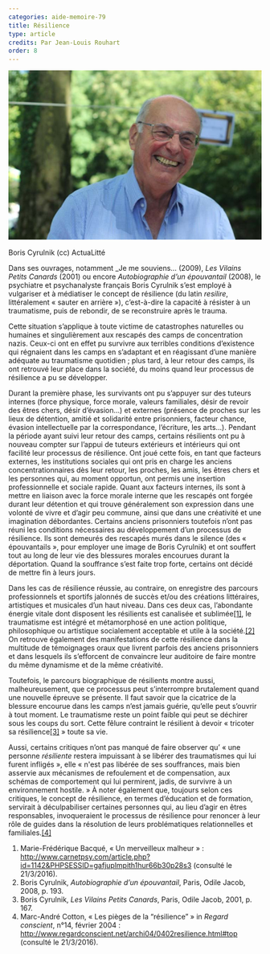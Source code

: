 ```yaml
---
categories: aide-memoire-79
title: Résilience
type: article
credits: Par Jean-Louis Rouhart
order: 8
---
```

![Boris Cyrulnik (cc) ActuaLitté](/assets/uploads/am-79-rouhart_boriscyrulnik-cc-actualitte.jpg)

<span class="img-copyright"> Boris Cyrulnik (cc) ActuaLitté </span>



Dans ses ouvrages, notamment _Je me souviens… (2009), _Les Vilains Petits Canards_ (2001) ou encore _Autobiographie d’un épouvantail_ (2008), le psychiatre et psychanalyste français Boris Cyrulnik s’est employé à vulgariser et à médiatiser le concept de résilience (du latin _resilire_, littéralement « sauter en arrière »), c’est-à-dire la capacité à résister à un traumatisme, puis de rebondir, de se reconstruire après le trauma.

Cette situation s’applique à toute victime de catastrophes naturelles ou humaines et singulièrement aux rescapés des camps de concentration nazis. Ceux-ci ont en effet pu survivre aux terribles conditions d’existence qui régnaient dans les camps en s’adaptant et en réagissant d’une manière adéquate au traumatisme quotidien ; plus tard, à leur retour des camps, ils ont retrouvé leur place dans la société, du moins quand leur processus de résilience a pu se développer.

Durant la première phase, les survivants ont pu s’appuyer sur des tuteurs internes (force physique, force morale, valeurs familiales, désir de revoir des êtres chers, désir d’évasion…) et externes (présence de proches sur les lieux de détention, amitié et solidarité entre prisonniers, facteur chance, évasion intellectuelle par la correspondance, l’écriture, les arts…). Pendant la période ayant suivi leur retour des camps, certains résilients ont pu à nouveau compter sur l’appui de tuteurs extérieurs et intérieurs qui ont facilité leur processus de résilience. Ont joué cette fois, en tant que facteurs externes, les institutions sociales qui ont pris en charge les anciens concentrationnaires dès leur retour, les proches, les amis, les êtres chers et les personnes qui, au moment opportun, ont permis une insertion professionnelle et sociale rapide. Quant aux facteurs internes, ils sont à mettre en liaison avec la force morale interne que les rescapés ont forgée durant leur détention et qui trouve généralement son expression dans une volonté de vivre et d’agir peu commune, ainsi que dans une créativité et une imagination débordantes. Certains anciens prisonniers toutefois n’ont pas réuni les conditions nécessaires au développement d’un processus de résilience. Ils sont demeurés des rescapés murés dans le silence (des « épouvantails », pour employer une image de Boris Cyrulnik) et ont souffert tout au long de leur vie des blessures morales encourues durant la déportation. Quand la souffrance s’est faite trop forte, certains ont décidé de mettre fin à leurs jours.

Dans les cas de résilience réussie, au contraire, on enregistre des parcours professionnels et sportifs jalonnés de succès et/ou des créations littéraires, artistiques et musicales d’un haut niveau. Dans ces deux cas, l’abondante énergie vitale dont disposent les résilients est canalisée et sublimée[[1]](#footnote-1), le traumatisme est intégré et métamorphosé en une action politique, philosophique ou artistique socialement acceptable et utile à la société.[[2]](#footnote-2) On retrouve également des manifestations de cette résilience dans la multitude de témoignages oraux que livrent parfois des anciens prisonniers et dans lesquels ils s’efforcent de convaincre leur auditoire de faire montre du même dynamisme et de la même créativité.

Toutefois, le parcours biographique de résilients montre aussi, malheureusement, que ce processus peut s’interrompre brutalement quand une nouvelle épreuve se présente. Il faut savoir que la cicatrice de la blessure encourue dans les camps n’est jamais guérie, qu’elle peut s’ouvrir à tout moment. Le traumatisme reste un point faible qui peut se déchirer sous les coups du sort. Cette fêlure contraint le résilient à devoir « tricoter sa résilience[[3]](#footnote-3) » toute sa vie.

Aussi, certains critiques n’ont pas manqué de faire observer qu’ « une personne _résiliente_ restera impuissant à se libérer des traumatismes qui lui furent infligés », elle « n'est pas libérée de ses souffrances, mais bien asservie aux mécanismes de refoulement et de compensation, aux schémas de comportement qui lui permirent, jadis, de survivre à un environnement hostile. » À noter également que, toujours selon ces critiques, le concept de résilience, en termes d’éducation et de formation, servirait à déculpabiliser certaines personnes qui, au lieu d’agir en êtres responsables, invoqueraient le processus de résilience pour renoncer à leur rôle de guides dans la résolution de leurs problématiques relationnelles et familiales.[[4]](#footnote-4)      

1. Marie-Frédérique Bacqué, « Un merveilleux malheur » : <http://www.carnetpsy.com/article.php?id=1142&PHPSESSID=gafjuplmpith1hur66b30p28s3> (consulté le 21/3/2016).
2. Boris Cyrulnik, _Autobiographie d’un épouvantail_, Paris, Odile Jacob, 2008, p. 193.
3. Boris Cyrulnik, _Les Vilains Petits Canards_, Paris, Odile Jacob, 2001, p. 167.
4. Marc-André Cotton, « Les pièges de la “résilience” » in _Regard conscient_, n°14, février 2004 : <http://www.regardconscient.net/archi04/0402resilience.html#top> (consulté le 21/3/2016).
